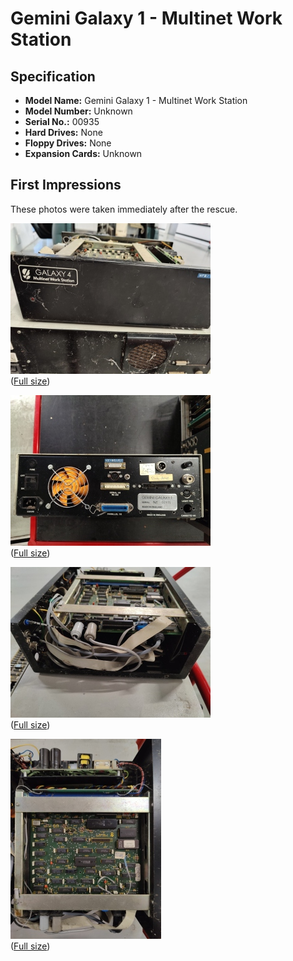 # Gemini Galaxy 1 - Multinet Work Station

## Specification

* **Model Name:** Gemini Galaxy 1 - Multinet Work Station
* **Model Number:** Unknown
* **Serial No.:** 00935
* **Hard Drives:** None
* **Floppy Drives:** None
* **Expansion Cards:** Unknown

## First Impressions

These photos were taken immediately after the rescue.

![20241127-Gemini-Galaxy-1-00935-Front](20241127-Gemini-Galaxy-1-00935-Front-scaled.jpg "20241127-Gemini-Galaxy-1-00935-Front")
</br> ([Full size](20241127-Gemini-Galaxy-1-00935-Front.jpg))

![20241127-Gemini-Galaxy-1-00935-Back](20241127-Gemini-Galaxy-1-00935-Back-scaled.jpg "20241127-Gemini-Galaxy-1-00935-Back")
</br> ([Full size](20241127-Gemini-Galaxy-1-00935-Back.jpg))

![20241127-Gemini-Galaxy-1-00935-Side](20241127-Gemini-Galaxy-1-00935-Side-scaled.jpg "20241127-Gemini-Galaxy-1-00935-Side")
</br> ([Full size](20241127-Gemini-Galaxy-1-00935-Side.jpg))

![20241127-Gemini-Galaxy-1-00935-Top](20241127-Gemini-Galaxy-1-00935-Top-scaled.jpg "20241127-Gemini-Galaxy-1-00935-Top")
</br> ([Full size](20241127-Gemini-Galaxy-1-00935-Top.jpg))
